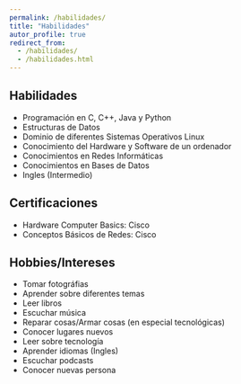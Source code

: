 ```yaml
---
permalink: /habilidades/
title: "Habilidades"
autor_profile: true
redirect_from:
  - /habilidades/
  - /habilidades.html
---
```


## Habilidades

- Programación en C, C++, Java y Python
- Estructuras de Datos
- Dominio de diferentes Sistemas Operativos Linux
- Conocimiento del Hardware y Software de un ordenador
- Conocimientos en Redes Informáticas
- Conocimientos en Bases de Datos
- Ingles (Intermedio)

## Certificaciones

- Hardware Computer Basics: Cisco
- Conceptos Básicos de Redes: Cisco

## Hobbies/Intereses

- Tomar fotográfias
- Aprender sobre diferentes temas
- Leer libros
- Escuchar música
- Reparar cosas/Armar cosas (en especial tecnológicas)
- Conocer lugares nuevos
- Leer sobre tecnología
- Aprender idiomas (Ingles)
- Escuchar podcasts
- Conocer nuevas persona
